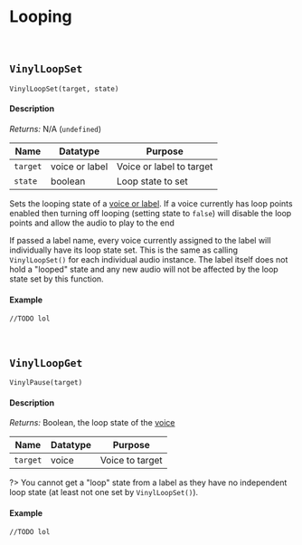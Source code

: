 # Looping

&nbsp;

## `VinylLoopSet`

`VinylLoopSet(target, state)`

<!-- tabs:start -->

#### **Description**

*Returns:* N/A (`undefined`)

|Name    |Datatype      |Purpose                 |
|--------|--------------|------------------------|
|`target`|voice or label|Voice or label to target|
|`state` |boolean       |Loop state to set       |

Sets the looping state of a [voice or label](Terminology). If a voice currently has loop points enabled then turning off looping (setting state to `false`) will disable the loop points and allow the audio to play to the end

If passed a label name, every voice currently assigned to the label will individually have its loop state set. This is the same as calling `VinylLoopSet()` for each individual audio instance. The label itself does not hold a "looped" state and any new audio will not be affected by the loop state set by this function.

#### **Example**

```gml
//TODO lol
```

<!-- tabs:end -->

&nbsp;

## `VinylLoopGet`

`VinylPause(target)`

<!-- tabs:start -->

#### **Description**

*Returns:* Boolean, the loop state of the [voice](Terminology)

|Name    |Datatype|Purpose        |
|--------|--------|---------------|
|`target`|voice   |Voice to target|

?> You cannot get a "loop" state from a label as they have no independent loop state (at least not one set by `VinylLoopSet()`).


#### **Example**

```gml
//TODO lol
```

<!-- tabs:end -->